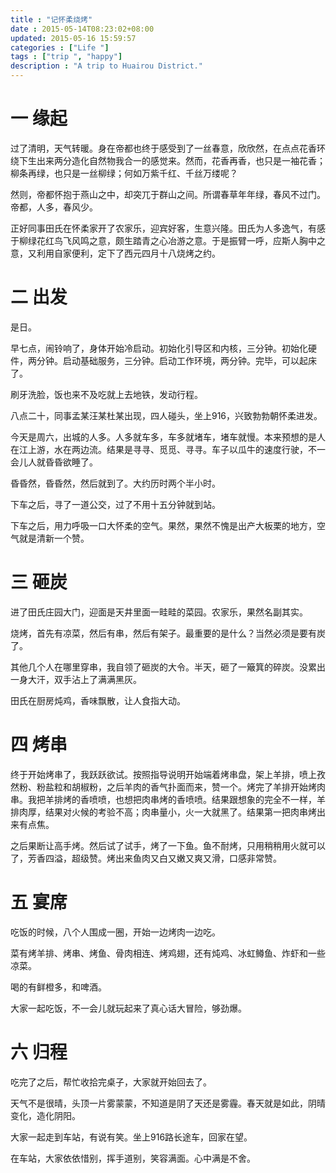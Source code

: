 ```yaml
---
title : "记怀柔烧烤"
date : 2015-05-14T08:23:02+08:00
updated: 2015-05-16 15:59:57
categories : ["Life "]
tags : ["trip ", "happy"]
description : "A trip to Huairou District."
---
```


# 一 缘起

过了清明，天气转暖。身在帝都也终于感受到了一丝春意，欣欣然，在点点花香环绕下生出来两分造化自然物我合一的感觉来。然而，花香再香，也只是一袖花香；柳条再绿，也只是一丝柳绿；何如万紫千红、千丝万缕呢？

然则，帝都怀抱于燕山之中，却突兀于群山之间。所谓春草年年绿，春风不过门。帝都，人多，春风少。

正好同事田氏在怀柔家开了农家乐，迎宾好客，生意兴隆。田氏为人多逸气，有感于柳绿花红鸟飞风鸣之意，颇生踏青之心冶游之意。于是振臂一呼，应斯人胸中之意，又利用自家便利，定下了西元四月十八烧烤之约。

# 二 出发

是日。

早七点，闹铃响了，身体开始冷启动。初始化引导区和内核，三分钟。初始化硬件，两分钟。启动基础服务，三分钟。启动工作环境，两分钟。完毕，可以起床了。

刷牙洗脸，饭也来不及吃就上去地铁，发动行程。

八点二十，同事孟某汪某杜某出现，四人碰头，坐上916，兴致勃勃朝怀柔进发。


今天是周六，出城的人多。人多就车多，车多就堵车，堵车就慢。本来预想的是人在江上游，水在两边流。结果是寻寻、觅觅、寻寻。车子以瓜牛的速度行驶，不一会儿人就昏昏欲睡了。


昏昏然，昏昏然，然后就到了。大约历时两个半小时。


下车之后，寻了一道公交，过了不用十五分钟就到站。


下车之后，用力呼吸一口大怀柔的空气。果然，果然不愧是出产大板栗的地方，空气就是清新一个赞。


# 三 砸炭


进了田氏庄园大门，迎面是天井里面一畦畦的菜园。农家乐，果然名副其实。


烧烤，首先有凉菜，然后有串，然后有架子。最重要的是什么？当然必须是要有炭了。


其他几个人在哪里穿串，我自领了砸炭的大令。半天，砸了一簸箕的碎炭。没累出一身大汗，双手沾上了满满黑灰。


田氏在厨房炖鸡，香味飘散，让人食指大动。

# 四 烤串

终于开始烤串了，我跃跃欲试。按照指导说明开始端着烤串盘，架上羊排，喷上孜然粉、粉盐粒和胡椒粉，之后羊肉的香气扑面而来，赞一个。烤完了羊排开始烤肉串。我把羊排烤的香喷喷，也想把肉串烤的香喷喷。结果跟想象的完全不一样，羊排肉厚，结果对火候的考验不高；肉串量小，火一大就黑了。结果第一把肉串烤出来有点焦。

之后果断让高手烤。然后试了试手，烤了一下鱼。鱼不耐烤，只用稍稍用火就可以了，芳香四溢，超级赞。烤出来鱼肉又白又嫩又爽又滑，口感非常赞。

# 五 宴席

吃饭的时候，八个人围成一圈，开始一边烤肉一边吃。

菜有烤羊排、烤串、烤鱼、骨肉相连、烤鸡翅，还有炖鸡、冰虹鳟鱼、炸虾和一些凉菜。

喝的有鲜橙多，和啤酒。

大家一起吃饭，不一会儿就玩起来了真心话大冒险，够劲爆。

# 六 归程

吃完了之后，帮忙收拾完桌子，大家就开始回去了。

天气不是很晴，头顶一片雾蒙蒙，不知道是阴了天还是雾霾。春天就是如此，阴晴变化，造化阴阳。

大家一起走到车站，有说有笑。坐上916路长途车，回家在望。

在车站，大家依依惜别，挥手道别，笑容满面。心中满是不舍。
